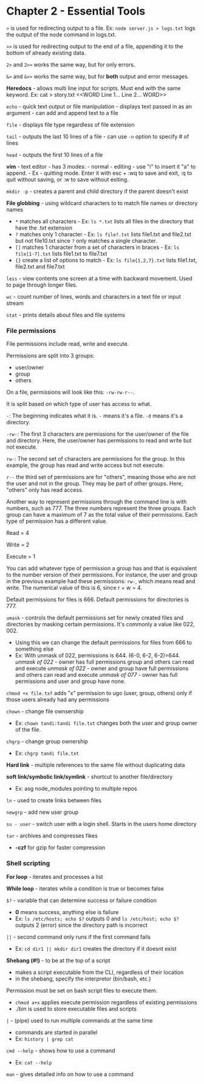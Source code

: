# Chapter 2 - Essential Tools

`>` is used for redirecting output to a file. 
Ex: `node server.js > logs.txt` logs the output of the node command in logs.txt. 

`>>` is used for redirecting output to the end of a file, appending it to the bottom of already existing data. 

`2>` and `2>>` works the same way, but for only errors. 

`&>` and `&>>` works the same way, but for **both** output and error messages. 

**Heredocs** - allows multi line input for scripts. Must end with the same keyword. 
Ex: cat > story.txt <<WORD 
        Line 1...
        Line 2...
WORD>>

`echo` - quick text output or file manipulation
       - displays text passed in as an argument 
       - can add and append text to a file 

`file` - displays file type regardless of file extension


`tail` - outputs the last 10 lines of a file
       - can use `-n` option to specify # of lines

`head` - outputs the first 10 lines of a file 

**vim** - text editor
        - has 3 modes:
            - normal
            - editing - use "i" to insert it "a" to append. 
            - Ex - quitting mode. Enter it with esc + :wq to save and exit, :q to quit without saving, or :w to save without exiting. 

`mkdir -p` - creates a parent and child directory if the parent doesn't exist 

**File globbing** - using wildcard characters to to match file names or directory names 
- `*` matches all characters 
       - Ex: `ls *.txt` lists all files in the directory that have the .txt extension 
- `?` matches only 1 character
       - Ex: `ls file?.txt` lists file1.txt and file2.txt but not file10.txt since `?` only matches a single character. 
- `[]` matches 1 character from a set of characters in braces 
       - Ex: `ls file[1-7].txt` lists file1.txt to file7.txt 
- `{}` create a list of options to match 
       - Ex: `ls file{1,2,7}.txt` lists file1.txt, file2.txt and file7.txt 

`less` - view contents one screen at a time with backward movement. Used to page through longer files. 

`wc` - count number of lines, words and characters in a text file or input stream 

`stat` - prints details about files and file systems 

### File permissions 

File permissions include read, write and execute. 

Permissions are split into 3 groups:
- user/owner 
- group 
- others 

On a file, permissions will look like this: 
`-rw-rw-r--`. 

It is split based on which type of user has access to what. 

`-`: The beginning indicates what it is. `-` means it's a file. `-d` means it's a directory. 

`-rw-`: The first 3 characters are permissions for the user/owner of the file and directory. Here, the user/owner has permissions to read and write but not execute. 

`rw-`: The second set of characters are permissions for the group. In this example, the group has read and write access but not execute. 

`r--` the third set of permissions are for "others", meaning those who are not the user and not in the group. They may be part of other groups. Here, "others" only has read access. 

Another way to represent permissions through the command line is with numbers, such as 777. The three numbers represent the three groups. Each group can have a maximum of 7 as the total value of their permissions. Each type of permission has a different value. 

Read = 4

Write = 2 

Execute = 1 

You can add whatever type of permission a group has and that is equivalent to the number version of their permissions. For instance, the user and group in the previous example had these permissions: `rw-`, which means read and write. The numerical value of this is 6, since r + w = 4.

Default permissions for files is 666. Default permissions for directories is 777. 

`umask` - controls the default permissions set for newly created files and directories by masking certain permissions. It's commonly a value like 022, 002. 
- Using this we can change the default permissions for files from 666 to something else 
- Ex: With unmask of 022, permissions is 644. (6-0, 6-2, 6-2)=644. 
*unmask of 022* - owner has full permissions group and others can read and execute
*unmask of 022* - owner and group have full permissions and others can read and execute 
*unmask of 077* - owner has full permissions and user and group have none. 

`chmod +x file.txf` adds "x" permission to ugo (user, group, others) only if those users already had any permissions 

`chown` - change file ownsership 
- Ex: `chown tandi:tandi file.txt` changes both the user and group owner of the file. 

`chgrp` - change group ownership 
- Ex: `chgrp tandi file.txt`

**Hard link** - multiple references to the same file without duplicating data

**soft link/symbolic link/symlink** - shortcut to another file/directory 
- Ex: asg node_modules pointing to multiple repos 

`ln` - used to create links between files 

`newgrp` - add new user group 

`su - user` - switch user with a login shell. Starts in the users home directory

`tar` - archives and compresses fikes 
- **-czf** for gzip for faster compression

### Shell scripting

**For loop** - iterates and processes a list 

**While loop** - iterates while a condition is true or becomes false

`$?` - variable that can determine success or failure condition
- **0** means success, anything else is failure
- Ex: `ls /etc/hosts; echo $?` outputs 0 and `ls /etc/host; echo $?` outputs 2 (error) since the directory path is incorrect

`||` - second command only runs if the first command fails 
- Ex: `cd dir1 || mkdir dir1` creates the directory if it doesnt exist

**Shebang (#!)** - to be at the top of a script
- makes a script executable from the CLI, regardless of their location
- in the shebang, specify the interpretor (bin/bash, etc.)

Permission must be set on bash script files to execute them.
 - `chmod a+x` applies execute permission regardless of existing permissions 
 - ./bin is used to store executable files and scripts 

`|` - (pipe) used to run multiple commands at the same time
- commands are started in parallel
- Ex: `history | grep cat` 

`cmd --help` - shows how to use a command
- Ex: `cat --help`

`man` - gives detailed info on how to use a command 